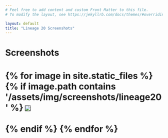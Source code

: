 ```yaml
---
# Feel free to add content and custom Front Matter to this file.
# To modify the layout, see https://jekyllrb.com/docs/themes/#overriding-theme-defaults

layout: default
title: "Lineage 20 Screenshots"
---
```


# Screenshots

<h1> 
{% for image in site.static_files %}
    {% if image.path contains '/assets/img/screenshots/lineage20' %}
        <img src="{{ image.path }}" style="box-shadow: 0px 0px 0px 1px;"> <br> <br>
    {% endif %}
{% endfor %}
</h1>